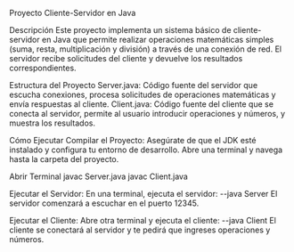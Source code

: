 Proyecto Cliente-Servidor en Java


Descripción
Este proyecto implementa un sistema básico de cliente-servidor en Java que permite realizar operaciones matemáticas simples (suma, resta, multiplicación y división) a través de una conexión de red. El servidor recibe solicitudes del cliente y devuelve los resultados correspondientes.

Estructura del Proyecto
Server.java: Código fuente del servidor que escucha conexiones, procesa solicitudes de operaciones matemáticas y envía respuestas al cliente.
Client.java: Código fuente del cliente que se conecta al servidor, permite al usuario introducir operaciones y números, y muestra los resultados.


Cómo Ejecutar
Compilar el Proyecto: Asegúrate de que el JDK esté instalado y configura tu entorno de desarrollo. Abre una terminal y navega hasta la carpeta del proyecto.


Abrir Terminal
javac Server.java 
javac Client.java


Ejecutar el Servidor: En una terminal, ejecuta el servidor:
--java Server
El servidor comenzará a escuchar en el puerto 12345.


Ejecutar el Cliente: Abre otra terminal y ejecuta el cliente:
--java Client
El cliente se conectará al servidor y te pedirá que ingreses operaciones y números.
